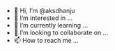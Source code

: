 - 👋 Hi, I’m @aksdhanju
- 👀 I’m interested in ...
- 🌱 I’m currently learning ...
- 💞️ I’m looking to collaborate on ...
- 📫 How to reach me ...

<!---
aksdhanju/aksdhanju is a ✨ special ✨ repository because its `README.md` (this file) appears on your GitHub profile.
You can click the Preview link to take a look at your changes.
--->

